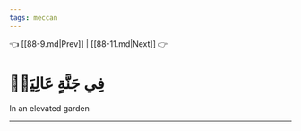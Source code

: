 ```yaml
---
tags: meccan
---
```


👈 [[88-9.md|Prev]] | [[88-11.md|Next]] 👉

# فِي جَنَّةٍ عَالِيَةٖ

In an elevated garden

---

